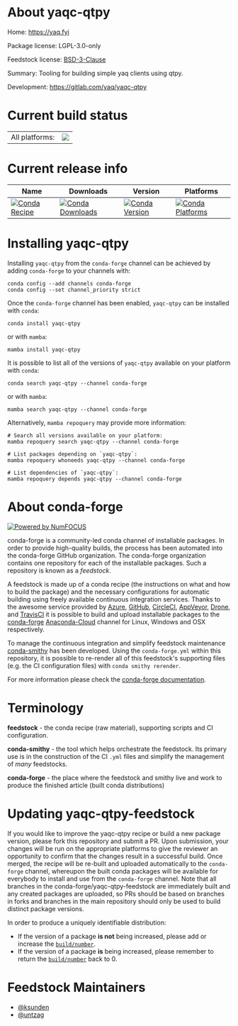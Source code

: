 About yaqc-qtpy
===============

Home: https://yaq.fyi

Package license: LGPL-3.0-only

Feedstock license: [BSD-3-Clause](https://github.com/conda-forge/yaqc-qtpy-feedstock/blob/main/LICENSE.txt)

Summary: Tooling for building simple yaq clients using qtpy.

Development: https://gitlab.com/yaq/yaqc-qtpy

Current build status
====================


<table><tr><td>All platforms:</td>
    <td>
      <a href="https://dev.azure.com/conda-forge/feedstock-builds/_build/latest?definitionId=14790&branchName=main">
        <img src="https://dev.azure.com/conda-forge/feedstock-builds/_apis/build/status/yaqc-qtpy-feedstock?branchName=main">
      </a>
    </td>
  </tr>
</table>

Current release info
====================

| Name | Downloads | Version | Platforms |
| --- | --- | --- | --- |
| [![Conda Recipe](https://img.shields.io/badge/recipe-yaqc--qtpy-green.svg)](https://anaconda.org/conda-forge/yaqc-qtpy) | [![Conda Downloads](https://img.shields.io/conda/dn/conda-forge/yaqc-qtpy.svg)](https://anaconda.org/conda-forge/yaqc-qtpy) | [![Conda Version](https://img.shields.io/conda/vn/conda-forge/yaqc-qtpy.svg)](https://anaconda.org/conda-forge/yaqc-qtpy) | [![Conda Platforms](https://img.shields.io/conda/pn/conda-forge/yaqc-qtpy.svg)](https://anaconda.org/conda-forge/yaqc-qtpy) |

Installing yaqc-qtpy
====================

Installing `yaqc-qtpy` from the `conda-forge` channel can be achieved by adding `conda-forge` to your channels with:

```
conda config --add channels conda-forge
conda config --set channel_priority strict
```

Once the `conda-forge` channel has been enabled, `yaqc-qtpy` can be installed with `conda`:

```
conda install yaqc-qtpy
```

or with `mamba`:

```
mamba install yaqc-qtpy
```

It is possible to list all of the versions of `yaqc-qtpy` available on your platform with `conda`:

```
conda search yaqc-qtpy --channel conda-forge
```

or with `mamba`:

```
mamba search yaqc-qtpy --channel conda-forge
```

Alternatively, `mamba repoquery` may provide more information:

```
# Search all versions available on your platform:
mamba repoquery search yaqc-qtpy --channel conda-forge

# List packages depending on `yaqc-qtpy`:
mamba repoquery whoneeds yaqc-qtpy --channel conda-forge

# List dependencies of `yaqc-qtpy`:
mamba repoquery depends yaqc-qtpy --channel conda-forge
```


About conda-forge
=================

[![Powered by
NumFOCUS](https://img.shields.io/badge/powered%20by-NumFOCUS-orange.svg?style=flat&colorA=E1523D&colorB=007D8A)](https://numfocus.org)

conda-forge is a community-led conda channel of installable packages.
In order to provide high-quality builds, the process has been automated into the
conda-forge GitHub organization. The conda-forge organization contains one repository
for each of the installable packages. Such a repository is known as a *feedstock*.

A feedstock is made up of a conda recipe (the instructions on what and how to build
the package) and the necessary configurations for automatic building using freely
available continuous integration services. Thanks to the awesome service provided by
[Azure](https://azure.microsoft.com/en-us/services/devops/), [GitHub](https://github.com/),
[CircleCI](https://circleci.com/), [AppVeyor](https://www.appveyor.com/),
[Drone](https://cloud.drone.io/welcome), and [TravisCI](https://travis-ci.com/)
it is possible to build and upload installable packages to the
[conda-forge](https://anaconda.org/conda-forge) [Anaconda-Cloud](https://anaconda.org/)
channel for Linux, Windows and OSX respectively.

To manage the continuous integration and simplify feedstock maintenance
[conda-smithy](https://github.com/conda-forge/conda-smithy) has been developed.
Using the ``conda-forge.yml`` within this repository, it is possible to re-render all of
this feedstock's supporting files (e.g. the CI configuration files) with ``conda smithy rerender``.

For more information please check the [conda-forge documentation](https://conda-forge.org/docs/).

Terminology
===========

**feedstock** - the conda recipe (raw material), supporting scripts and CI configuration.

**conda-smithy** - the tool which helps orchestrate the feedstock.
                   Its primary use is in the construction of the CI ``.yml`` files
                   and simplify the management of *many* feedstocks.

**conda-forge** - the place where the feedstock and smithy live and work to
                  produce the finished article (built conda distributions)


Updating yaqc-qtpy-feedstock
============================

If you would like to improve the yaqc-qtpy recipe or build a new
package version, please fork this repository and submit a PR. Upon submission,
your changes will be run on the appropriate platforms to give the reviewer an
opportunity to confirm that the changes result in a successful build. Once
merged, the recipe will be re-built and uploaded automatically to the
`conda-forge` channel, whereupon the built conda packages will be available for
everybody to install and use from the `conda-forge` channel.
Note that all branches in the conda-forge/yaqc-qtpy-feedstock are
immediately built and any created packages are uploaded, so PRs should be based
on branches in forks and branches in the main repository should only be used to
build distinct package versions.

In order to produce a uniquely identifiable distribution:
 * If the version of a package **is not** being increased, please add or increase
   the [``build/number``](https://docs.conda.io/projects/conda-build/en/latest/resources/define-metadata.html#build-number-and-string).
 * If the version of a package **is** being increased, please remember to return
   the [``build/number``](https://docs.conda.io/projects/conda-build/en/latest/resources/define-metadata.html#build-number-and-string)
   back to 0.

Feedstock Maintainers
=====================

* [@ksunden](https://github.com/ksunden/)
* [@untzag](https://github.com/untzag/)

